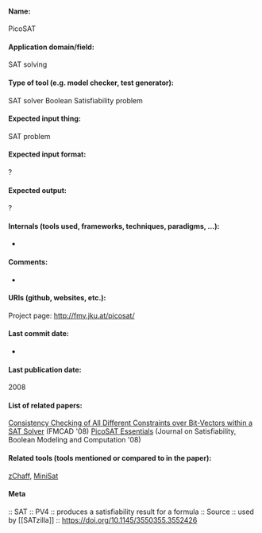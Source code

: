 #### Name:
PicoSAT

#### Application domain/field:
SAT solving

#### Type of tool (e.g. model checker, test generator):
SAT solver
Boolean Satisfiability problem

#### Expected input thing:
SAT problem

#### Expected input format:
?

#### Expected output:
?

#### Internals (tools used, frameworks, techniques, paradigms, ...):
-

#### Comments:
-

#### URIs (github, websites, etc.):
Project page: http://fmv.jku.at/picosat/

#### Last commit date:
-

#### Last publication date:
2008

#### List of related papers:
[Consistency Checking of All Different Constraints over Bit-Vectors within a SAT Solver](https://doi.org/10.1109/FMCAD.2008.ECP.32) (FMCAD '08)
[PicoSAT Essentials](https://doi.org/10.3233/SAT190039) (Journal on Satisfiability, Boolean Modeling and Computation '08)

#### Related tools (tools mentioned or compared to in the paper):
[zChaff](Tools/Solvers/SAT/zChaff.md), [MiniSat](Tools/Solvers/SAT/MiniSat.md)

#### Meta
:: SAT
:: PV4 :: produces a satisfiability result for a formula
:: Source :: used by [[SATzilla]] :: https://doi.org/10.1145/3550355.3552426
